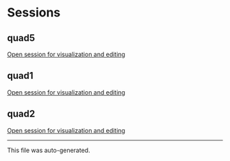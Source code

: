 # Sessions

## quad5

[Open session for visualization and editing](https://figurl.org/f?v=gs://figurl/neurostatslab-views-1dev6&d=sha1://16f99f761d7fa77253aed13fd96dbe94a8c90083&s={"vocalizations":"gh://megkirch/P6pup_112822.git/main/quad5/annotations.uri"}&label=quad5)

## quad1

[Open session for visualization and editing](https://figurl.org/f?v=gs://figurl/neurostatslab-views-1dev6&d=sha1://d3adc8e1ee6b0644fa77b20a47bf05e0aded6adc&s={"vocalizations":"gh://megkirch/P6pup_112822.git/main/quad1/annotations.uri"}&label=quad1)

## quad2

[Open session for visualization and editing](https://figurl.org/f?v=gs://figurl/neurostatslab-views-1dev6&d=sha1://d59a678f50a878095e449f09e3da55c2628892f7&s={"vocalizations":"gh://megkirch/P6pup_112822.git/main/quad2/annotations.uri"}&label=quad2)

---

This file was auto-generated.
